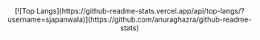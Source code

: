 <center> [![Top Langs](https://github-readme-stats.vercel.app/api/top-langs/?username=sjapanwala)](https://github.com/anuraghazra/github-readme-stats)
